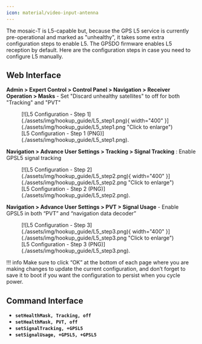 ```yaml
---
icon: material/video-input-antenna
---
```


The mosaic-T is L5-capable but, because the GPS L5 service is currently pre-operational and marked as "unhealthy", it takes some extra configuration steps to enable L5. The GPSDO firmware enables L5 reception by default. Here are the configuration steps in case you need to configure L5 manually.

## Web Interface

**Admin > Expert Control > Control Panel > Navigation > Receiver Operation > Masks** - Set "Discard unhealthy satellites" to off for both "Tracking" and "PVT"

<figure markdown>
[![L5 Configuration - Step 1](./assets/img/hookup_guide/L5_step1.png){ width="400" }](./assets/img/hookup_guide/L5_step1.png "Click to enlarge")
<figcaption markdown>
[L5 Configuration - Step 1 (PNG)](./assets/img/hookup_guide/L5_step1.png).
</figcaption>
</figure>

**Navigation > Advance User Settings > Tracking > Signal Tracking** : Enable GPSL5 signal tracking

<figure markdown>
[![L5 Configuration - Step 2](./assets/img/hookup_guide/L5_step2.png){ width="400" }](./assets/img/hookup_guide/L5_step2.png "Click to enlarge")
<figcaption markdown>
[L5 Configuration - Step 2 (PNG)](./assets/img/hookup_guide/L5_step2.png).
</figcaption>
</figure>

**Navigation > Advance User Settings > PVT > Signal Usage** - Enable GPSL5 in both “PVT” and “navigation data decoder”

<figure markdown>
[![L5 Configuration - Step 3](./assets/img/hookup_guide/L5_step3.png){ width="400" }](./assets/img/hookup_guide/L5_step3.png "Click to enlarge")
<figcaption markdown>
[L5 Configuration - Step 3 (PNG)](./assets/img/hookup_guide/L5_step3.png).
</figcaption>
</figure>

!!! info
    Make sure to click “OK” at the bottom of each page where you are making changes to update the current configuration, and don’t forget to save it to boot if you want the configuration to persist when you cycle power.

## Command Interface

* **`setHealthMask, Tracking, off`**
* **`setHealthMask, PVT, off`**
* **`setSignalTracking, +GPSL5`**
* **`setSignalUsage, +GPSL5, +GPSL5`**

